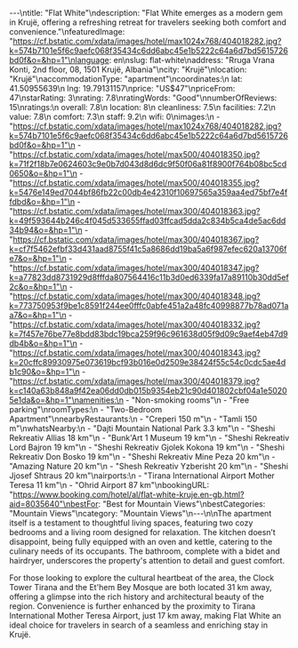 ---\ntitle: "Flat White"\ndescription: "Flat White emerges as a modern gem in Krujë, offering a refreshing retreat for travelers seeking both comfort and convenience."\nfeaturedImage: "https://cf.bstatic.com/xdata/images/hotel/max1024x768/404018282.jpg?k=574b7101e5f6c9aefc068f35434c6dd6abc45e1b5222c64a6d7bd5615726bd0f&o=&hp=1"\nlanguage: en\nslug: flat-white\naddress: "Rruga Vrana Konti, 2nd floor, 08, 1501 Krujë, Albania"\ncity: "Krujë"\nlocation: "Krujë"\naccommodationType: "apartment"\ncoordinates:\n  lat: 41.50955639\n  lng: 19.79131157\nprice: "US$47"\npriceFrom: 47\nstarRating: 3\nrating: 7.8\nratingWords: "Good"\nnumberOfReviews: 15\nratings:\n  overall: 7.8\n  location: 8\n  cleanliness: 7.5\n  facilities: 7.2\n  value: 7.8\n  comfort: 7.3\n  staff: 9.2\n  wifi: 0\nimages:\n  - "https://cf.bstatic.com/xdata/images/hotel/max1024x768/404018282.jpg?k=574b7101e5f6c9aefc068f35434c6dd6abc45e1b5222c64a6d7bd5615726bd0f&o=&hp=1"\n  - "https://cf.bstatic.com/xdata/images/hotel/max500/404018350.jpg?k=71f2f18b7e0624603c9e0b7d043d8d6dc9f50f06a81f8900f764b08bc5cd0650&o=&hp=1"\n  - "https://cf.bstatic.com/xdata/images/hotel/max500/404018355.jpg?k=5476e149ed7044bf86fb22c00db4e42310f10697565a359aa4ed75bf7e4ffdbd&o=&hp=1"\n  - "https://cf.bstatic.com/xdata/images/hotel/max300/404018363.jpg?k=49f593644b246c4f045d533655ffad03ffcad5dda2c834b5ca4de5ac6dd34b94&o=&hp=1"\n  - "https://cf.bstatic.com/xdata/images/hotel/max300/404018367.jpg?k=cf7f5462efbf33d431aad8755f41c5a8686dd19ba5a6f987efec620a13706fe7&o=&hp=1"\n  - "https://cf.bstatic.com/xdata/images/hotel/max300/404018347.jpg?k=a77823dd8731929d8fffda807564416c11b3d0ed6339fa17a89110b30dd5ef2c&o=&hp=1"\n  - "https://cf.bstatic.com/xdata/images/hotel/max300/404018348.jpg?k=773750953f9be1c8591f244ee0fffc0abfe451a2a48fc40998877b78ad071aa7&o=&hp=1"\n  - "https://cf.bstatic.com/xdata/images/hotel/max300/404018332.jpg?k=7f457e76be77e8bdd83bdc19bca259f96c961638d05f9d09c9aef4eb47d9db4b&o=&hp=1"\n  - "https://cf.bstatic.com/xdata/images/hotel/max300/404018343.jpg?k=20cffc89930975e073619bcf93b016e0d2509e38424f55c54c0cdc5ae4db1c90&o=&hp=1"\n  - "https://cf.bstatic.com/xdata/images/hotel/max300/404018379.jpg?k=c140a63b848a9f42ea06dd0db015b9354eb21c90d401802cbf04a1e50205e1da&o=&hp=1"\namenities:\n  - "Non-smoking rooms"\n  - "Free parking"\nroomTypes:\n  - "Two-Bedroom Apartment"\nnearbyRestaurants:\n  - "Creperi 150 m"\n  - "Tamli 150 m"\nwhatsNearby:\n  - "Dajti Mountain National Park 3.3 km"\n  - "Sheshi Rekreativ Allias 18 km"\n  - "Bunk'Art 1 Museum 19 km"\n  - "Sheshi Rekreativ Lord Bajron 19 km"\n  - "Sheshi Rekreativ Gjolek Kokona 19 km"\n  - "Sheshi Rekreativ Don Bosko 19 km"\n  - "Sheshi Rekreativ Mine Peza 20 km"\n  - "Amazing Nature 20 km"\n  - "Shesh Rekreativ Yzberisht 20 km"\n  - "Sheshi Jjosef Shtraus 20 km"\nairports:\n  - "Tirana International Airport Mother Teresa 11 km"\n  - "Ohrid Airport 87 km"\nbookingURL: "https://www.booking.com/hotel/al/flat-white-kruje.en-gb.html?aid=8035640"\nbestFor: "Best for Mountain Views"\nbestCategories: "Mountain Views"\ncategory: "Mountain Views"\n---\n\nThe apartment itself is a testament to thoughtful living spaces, featuring two cozy bedrooms and a living room designed for relaxation. The kitchen doesn’t disappoint, being fully equipped with an oven and kettle, catering to the culinary needs of its occupants. The bathroom, complete with a bidet and hairdryer, underscores the property's attention to detail and guest comfort.

For those looking to explore the cultural heartbeat of the area, the Clock Tower Tirana and the Et'hem Bey Mosque are both located 31 km away, offering a glimpse into the rich history and architectural beauty of the region. Convenience is further enhanced by the proximity to Tirana International Mother Teresa Airport, just 17 km away, making Flat White an ideal choice for travelers in search of a seamless and enriching stay in Krujë.